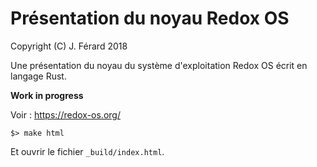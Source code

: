 # Présentation du noyau Redox OS
Copyright (C) J. Férard 2018

Une présentation du noyau du système d'exploitation Redox OS écrit en langage Rust.

**Work in progress**

Voir : https://redox-os.org/

    $> make html

Et ouvrir le fichier `_build/index.html`.
